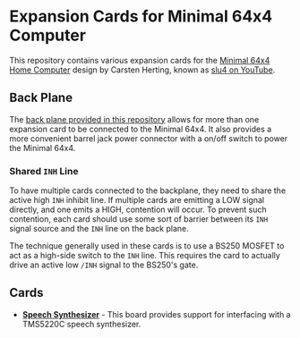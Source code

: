 # Expansion Cards for Minimal 64x4 Computer
This repository contains various expansion cards for the [Minimal 64x4 Home Computer](https://github.com/slu4coder/Minimal-64x4-Home-Computer/) design by Carsten Herting, known as [slu4 on YouTube](https://www.youtube.com/channel/UCXYQcMpUBT3aaQKfmAVJNow).


## Back Plane
The [back plane provided in this repository](./expansion-backplane/) allows for more than one expansion card to be connected to the Minimal 64x4. It also provides a more convenient barrel jack power connector with a on/off switch to power the Minimal 64x4.

### Shared `INH` Line
To have multiple cards connected to the backplane, they need to share the active high `INH` inhibit line. If multiple cards are emitting a LOW signal directly, and one emits a HIGH, contention will occur. To prevent such contention, each card should use some sort of barrier between its `INH` signal source and the `INH` line on the back plane. 

The technique generally used in these cards is to use a BS250 MOSFET to act as a high-side switch to the `INH` line. This requires the card to actually drive an active low `/INH` signal to the BS250's gate. 

## Cards

* [**Speech Synthesizer**](./speech-synthesizer/) - This board provides support for interfacing with a TMS5220C speech synthesizer. 


